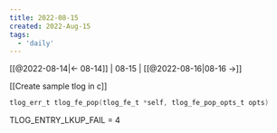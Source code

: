 ```yaml
---
title: 2022-08-15
created: 2022-Aug-15
tags:
  - 'daily'
---
```


[[@2022-08-14|<- 08-14]] | 08-15 | [[@2022-08-16|08-16 ->]]

[[Create sample tlog in c]]


```c
tlog_err_t tlog_fe_pop(tlog_fe_t *self, tlog_fe_pop_opts_t opts)

```
TLOG_ENTRY_LKUP_FAIL = 4